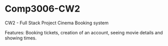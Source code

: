# Comp3006-CW2
CW2 - Full Stack Project
Cinema Booking system

Features: Booking tickets, creation of an account, seeing movie details and showing times. 
